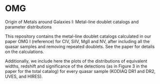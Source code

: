 # OMG
Origin of Metals around Galaxies I: Metal-line doublet catalogs and parameter distributions


   This repository contains the metal-line doublet catalogs calculated in our paper 
OMG I (reference) for CIV, SiIV, MgII and NV, after including all the quasar samples and 
removing repeated doublets. See the paper for details on the calculations. 



   Additionally, we include here the plots of the distributions of equivalent widths, redshift 
and significance of the detections (as in Figure 3 in the paper for the total catalog) for 
every quasar sample (KODIAQ DR1 and DR2, UVES, and HIRES).


